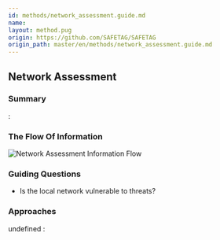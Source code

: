 ```yaml
---
id: methods/network_assessment.guide.md
name: 
layout: method.pug
origin: https://github.com/SAFETAG/SAFETAG
origin_path: master/en/methods/network_assessment.guide.md
---
```

## Network Assessment

### Summary

:[](guides/network_access/summary.md)
### The Flow Of Information

![Network Assessment Information Flow](images/info_flows/network_assessment.svg)

### Guiding Questions

* Is the local network vulnerable to threats?

### Approaches

undefined
:[](../references/footnotes.md)
